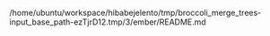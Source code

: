 /home/ubuntu/workspace/hibabejelento/tmp/broccoli_merge_trees-input_base_path-ezTjrD12.tmp/3/ember/README.md